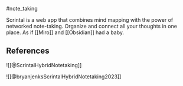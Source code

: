 
#note_taking 

Scrintal is a web app that combines mind mapping with the power of networked note-taking. Organize and connect all your thoughts in one place. As if [[Miro]] and [[Obsidian]] had a baby.

## References
![[@ScrintalHybridNotetaking]]

![[@bryanjenksScrintalHybridNotetaking2023]]